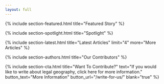 ```yaml
---
layout: full
---
```


<!-- {% include section-ad.html image="welcome.png" alt="Buy Étoile Jekyll Theme" width="" url="https://themeforest.net/user/pressapps/portfolio" blank="true" %}
 -->

{% include section-featured.html title="Featured Story" %}


{% include section-spotlight.html title="Spotlight" %}




{% include section-latest.html title="Latest Articles" limit="4" more="More Articles" %}


<!-- {% include section-ad.html title="Advertisement" image="https://via.placeholder.com/800x180/f4f4f4/fff.png?text=+" url="#" blank="true" %} -->


{% include section-authors.html title="Our Contributors" %}

<!--
{% include section-instagram.html title="Latest On Instagram" cols="4" count="4" gutter="true" %} -->


{% include section-cta.html title="Want To Contribute?" text="If you would like to write about legal geography, click here for more information." button_text="More Information" button_url="/write-for-us/" blank="true" %}


<!--
{% include section-author.html author="john" title="Hello, I am Jane! Welcome to my blog." %}
-->
